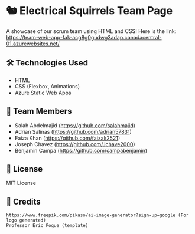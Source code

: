 # 🐿️ Electrical Squirrels Team Page

A showcase of our scrum team using HTML and CSS!
Here is the link: https://team-web-app-fak-acg8g0gudwg3adap.canadacentral-01.azurewebsites.net/
 
## 🛠️ Technologies Used
- HTML
- CSS (Flexbox, Animations)
- Azure Static Web Apps

## 👥 Team Members
- Salah Abdelmajid (https://github.com/salahmajid)
- Adrian Salinas (https://github.com/adrian57831) 
- Faiza Khan (https://github.com/faizak2521)
- Joseph Chavez (https://github.com/Jchave2000)
- Benjamin Campa (https://github.com/campabenjamin)

## 📝 License
MIT License

##  📃 Credits
    https://www.freepik.com/pikaso/ai-image-generator?sign-up=google (For logo generated)
    Professor Eric Pogue (template)
